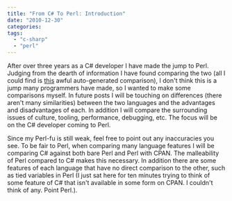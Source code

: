 ```yaml
---
title: "From C# To Perl: Introduction"
date: "2010-12-30"
categories: 
tags: 
  - "c-sharp"
  - "perl"
---
```


After over three years as a C# developer I have made the jump to Perl. Judging from the dearth of information I have found comparing the two (all I could find is [this](http://www.prestwoodboards.com/ASPSuite/KB/CrossRef.asp?LangID=6&ToLangID=9&View=All) awful auto-generated comparison), I don't think this is a jump many programmers have made, so I wanted to make some comparisons myself. In future posts I will be touching on differences (there aren't many similarities) between the two languages and the advantages and disadvantages of each. In addition I will compare the surrounding issues of culture, tooling, performance, debugging, etc. The focus will be on the C# developer coming to Perl.

Since my Perl-fu is still weak, feel free to point out any inaccuracies you see. To be fair to Perl, when comparing many language features I will be comparing C# against both bare Perl and Perl with CPAN. The malleability of Perl compared to C# makes this necessary. In addition there are some features of each language that have no direct comparison to the other, such as tied variables in Perl (I just sat here for ten minutes trying to think of some feature of C# that isn't available in some form on CPAN. I couldn't think of any. Point Perl.).

